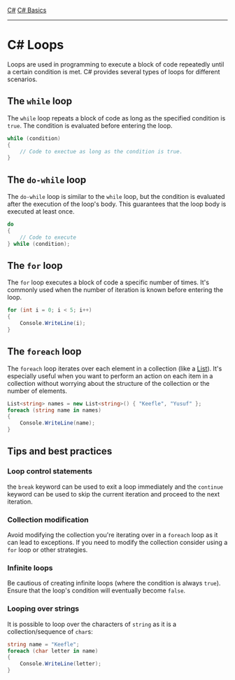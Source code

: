 [C#](csharp)
[C# Basics](csharp_basics)

---
# C# Loops
Loops are used in programming to execute a block of code repeatedly until a certain condition is met. C# provides several types of loops for different scenarios.

## The `while` loop
The `while` loop repeats a block of code as long as the specified condition is `true`. The condition is evaluated before entering the loop.
```csharp
while (condition)
{
	// Code to exectue as long as the condition is true.
}
```

## The `do-while` loop
The `do-while` loop is similar to the `while` loop, but the condition is evaluated after the execution of the loop's body. This guarantees that the loop body is executed at least once.
```csharp
do
{
	// Code to execute
} while (condition);
```

## The `for` loop
The `for` loop executes a block of code a specific number of times. It's commonly used when the number of iteration is known before entering the loop.
```csharp
for (int i = 0; i < 5; i++)
{
	Console.WriteLine(i);
}
```

## The `foreach` loop
The `foreach` loop iterates over each element in a collection (like a [List](csharp_list)). It's especially useful when you want to perform an action on each item in a collection without worrying about the structure of the collection or the number of elements.
```csharp
List<string> names = new List<string>() { "Keefle", "Yusuf" };
foreach (string name in names)
{
	Console.WriteLine(name);
}
```

## Tips and best practices
### Loop control statements
the `break` keyword can be used to exit a loop immediately and the `continue` keyword can be used to skip the current iteration and proceed to the next iteration.
### Collection modification
Avoid modifying the collection you're iterating over in a `foreach` loop as it can lead to exceptions. If you need to modify the collection consider using a `for` loop or other strategies.
### Infinite loops
Be cautious of creating infinite loops (where the condition is always `true`). Ensure that the loop's condition will eventually become `false`.
### Looping over strings
It is possible to loop over the characters of `string` as it is a collection/sequence of `char`s:
```csharp
string name = "Keefle";
foreach (char letter in name)
{
	Console.WriteLine(letter);
}
```
